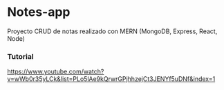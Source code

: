 # Notes-app
Proyecto CRUD de notas realizado con MERN (MongoDB, Express, React, Node)

### Tutorial

https://www.youtube.com/watch?v=wWb0r35yLCk&list=PLo5lAe9kQrwrGPjhhzejCt3JENYf5uDNf&index=1